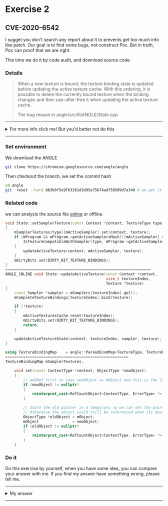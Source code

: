 # Exercise 2

## CVE-2020-6542
I sugget you don't search any report about it to prevents get too much info like patch. Our goal is to find some bugs, not construct Poc. But in truth, Poc can proof that we are right.

This time we do it by code audit, and download source code.
### Details


> When a new texture is bound, the texture binding state is updated before
> updating the active texture cache. With this ordering, it is possible to delete
> the currently bound texture when the binding changes and then use-after-free it
> when updating the active texture cache.
>
> The bug reason in angle/src/libANGLE/State.cpp

---------

<details>
  <summary>For more info click me! But you'd better not do this</summary>

   https://bugs.chromium.org/p/chromium/issues/detail?id=1065186
</details>

--------

### Set environment
We download the ANGLE
```sh
git clone https://chromium.googlesource.com/angle/angle
```
Then checkout the branch, we set the commit hash
```sh
cd angle
git  reset --hard b83b0f5e9f63261d3d95a75b74ad758509d7a349 # we get it by issue page
```

### Related code
we can analysis the source file [online](https://chromium.googlesource.com/angle/angle/+/e514b0cb7e6b8956ea0c93ceca01b63d5deb621d/src/libANGLE/State.cpp#1171) or offline.


```c++
void State::setSamplerTexture(const Context *context, TextureType type, Texture *texture)
{
    mSamplerTextures[type][mActiveSampler].set(context, texture);
    if (mProgram && mProgram->getActiveSamplersMask()[mActiveSampler] &&
        IsTextureCompatibleWithSampler(type, mProgram->getActiveSamplerTypes()[mActiveSampler]))
    {
        updateActiveTexture(context, mActiveSampler, texture);
    }
    mDirtyBits.set(DIRTY_BIT_TEXTURE_BINDINGS);
}
=================================================================
ANGLE_INLINE void State::updateActiveTexture(const Context *context,
                                             size_t textureIndex,
                                             Texture *texture)
{
    const Sampler *sampler = mSamplers[textureIndex].get();
    mCompleteTextureBindings[textureIndex].bind(texture);

    if (!texture)
    {
        mActiveTexturesCache.reset(textureIndex);
        mDirtyBits.set(DIRTY_BIT_TEXTURE_BINDINGS);
        return;
    }

    updateActiveTextureState(context, textureIndex, sampler, texture);
}
```

```cpp
using TextureBindingMap    = angle::PackedEnumMap<TextureType, TextureBindingVector>;
=======================================================
TextureBindingMap mSamplerTextures;
```

```c++
    void set(const ContextType *context, ObjectType *newObject)
    {
        // addRef first in case newObject == mObject and this is the last reference to it.
        if (newObject != nullptr)
        {
            reinterpret_cast<RefCountObject<ContextType, ErrorType> *>(newObject)->addRef();
        }

        // Store the old pointer in a temporary so we can set the pointer before calling release.
        // Otherwise the object could still be referenced when its destructor is called.
        ObjectType *oldObject = mObject;
        mObject               = newObject;
        if (oldObject != nullptr)
        {
            reinterpret_cast<RefCountObject<ContextType, ErrorType> *>(oldObject)->release(context); 
        }
    }
```


### Do it
Do this exercise by yourself, when you have some idea, you can compare your answer with me. If you find my answer have something wrong, please tell me.


---------

<details>
  <summary>My answer</summary>

  By reading detail, we can know `the texture binding state is updated before updating the active texture cache`.
  ```c++
    void State::setSamplerTexture(const Context *context, TextureType type, Texture *texture)
    {
        mSamplerTextures[type][mActiveSampler].set(context, texture);    [1]
        if (mProgram && mProgram->getActiveSamplersMask()[mActiveSampler] &&
            IsTextureCompatibleWithSampler(type, mProgram->getActiveSamplerTypes()[mActiveSampler]))
        {
            updateActiveTexture(context, mActiveSampler, texture);   [2]
        }
        mDirtyBits.set(DIRTY_BIT_TEXTURE_BINDINGS);
    }
  ```
  [1] means update the binding state, and [2] means update the active texture cache. What can it delete currently bound texture?
  ```c++
    void set(const ContextType *context, ObjectType *newObject)
    {
        // addRef first in case newObject == mObject and this is the last reference to it.
        if (newObject != nullptr)
        {
            reinterpret_cast<RefCountObject<ContextType, ErrorType> *>(newObject)->addRef();
        }

        // Store the old pointer in a temporary so we can set the pointer before calling release.
        // Otherwise the object could still be referenced when its destructor is called.
        ObjectType *oldObject = mObject;
        mObject               = newObject;
        if (oldObject != nullptr)
        {
            reinterpret_cast<RefCountObject<ContextType, ErrorType> *>(oldObject)->release(context);  [3]
        }
    }
  ```
  There is release in set func, and the Triggering condition is `oldObject != nullptr` we can easily get this by set same `texture` twice. If we call `State::setSamplerTexture` twice with same `texture`, it can trigger uaf at `updateActiveTexture` in the second call.

</details>

--------

